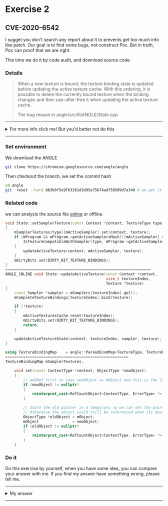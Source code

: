 # Exercise 2

## CVE-2020-6542
I sugget you don't search any report about it to prevents get too much info like patch. Our goal is to find some bugs, not construct Poc. But in truth, Poc can proof that we are right.

This time we do it by code audit, and download source code.
### Details


> When a new texture is bound, the texture binding state is updated before
> updating the active texture cache. With this ordering, it is possible to delete
> the currently bound texture when the binding changes and then use-after-free it
> when updating the active texture cache.
>
> The bug reason in angle/src/libANGLE/State.cpp

---------

<details>
  <summary>For more info click me! But you'd better not do this</summary>

   https://bugs.chromium.org/p/chromium/issues/detail?id=1065186
</details>

--------

### Set environment
We download the ANGLE
```sh
git clone https://chromium.googlesource.com/angle/angle
```
Then checkout the branch, we set the commit hash
```sh
cd angle
git  reset --hard b83b0f5e9f63261d3d95a75b74ad758509d7a349 # we get it by issue page
```

### Related code
we can analysis the source file [online](https://chromium.googlesource.com/angle/angle/+/e514b0cb7e6b8956ea0c93ceca01b63d5deb621d/src/libANGLE/State.cpp#1171) or offline.


```c++
void State::setSamplerTexture(const Context *context, TextureType type, Texture *texture)
{
    mSamplerTextures[type][mActiveSampler].set(context, texture);
    if (mProgram && mProgram->getActiveSamplersMask()[mActiveSampler] &&
        IsTextureCompatibleWithSampler(type, mProgram->getActiveSamplerTypes()[mActiveSampler]))
    {
        updateActiveTexture(context, mActiveSampler, texture);
    }
    mDirtyBits.set(DIRTY_BIT_TEXTURE_BINDINGS);
}
=================================================================
ANGLE_INLINE void State::updateActiveTexture(const Context *context,
                                             size_t textureIndex,
                                             Texture *texture)
{
    const Sampler *sampler = mSamplers[textureIndex].get();
    mCompleteTextureBindings[textureIndex].bind(texture);

    if (!texture)
    {
        mActiveTexturesCache.reset(textureIndex);
        mDirtyBits.set(DIRTY_BIT_TEXTURE_BINDINGS);
        return;
    }

    updateActiveTextureState(context, textureIndex, sampler, texture);
}
```

```cpp
using TextureBindingMap    = angle::PackedEnumMap<TextureType, TextureBindingVector>;
=======================================================
TextureBindingMap mSamplerTextures;
```

```c++
    void set(const ContextType *context, ObjectType *newObject)
    {
        // addRef first in case newObject == mObject and this is the last reference to it.
        if (newObject != nullptr)
        {
            reinterpret_cast<RefCountObject<ContextType, ErrorType> *>(newObject)->addRef();
        }

        // Store the old pointer in a temporary so we can set the pointer before calling release.
        // Otherwise the object could still be referenced when its destructor is called.
        ObjectType *oldObject = mObject;
        mObject               = newObject;
        if (oldObject != nullptr)
        {
            reinterpret_cast<RefCountObject<ContextType, ErrorType> *>(oldObject)->release(context); 
        }
    }
```


### Do it
Do this exercise by yourself, when you have some idea, you can compare your answer with me. If you find my answer have something wrong, please tell me.


---------

<details>
  <summary>My answer</summary>

  By reading detail, we can know `the texture binding state is updated before updating the active texture cache`.
  ```c++
    void State::setSamplerTexture(const Context *context, TextureType type, Texture *texture)
    {
        mSamplerTextures[type][mActiveSampler].set(context, texture);    [1]
        if (mProgram && mProgram->getActiveSamplersMask()[mActiveSampler] &&
            IsTextureCompatibleWithSampler(type, mProgram->getActiveSamplerTypes()[mActiveSampler]))
        {
            updateActiveTexture(context, mActiveSampler, texture);   [2]
        }
        mDirtyBits.set(DIRTY_BIT_TEXTURE_BINDINGS);
    }
  ```
  [1] means update the binding state, and [2] means update the active texture cache. What can it delete currently bound texture?
  ```c++
    void set(const ContextType *context, ObjectType *newObject)
    {
        // addRef first in case newObject == mObject and this is the last reference to it.
        if (newObject != nullptr)
        {
            reinterpret_cast<RefCountObject<ContextType, ErrorType> *>(newObject)->addRef();
        }

        // Store the old pointer in a temporary so we can set the pointer before calling release.
        // Otherwise the object could still be referenced when its destructor is called.
        ObjectType *oldObject = mObject;
        mObject               = newObject;
        if (oldObject != nullptr)
        {
            reinterpret_cast<RefCountObject<ContextType, ErrorType> *>(oldObject)->release(context);  [3]
        }
    }
  ```
  There is release in set func, and the Triggering condition is `oldObject != nullptr` we can easily get this by set same `texture` twice. If we call `State::setSamplerTexture` twice with same `texture`, it can trigger uaf at `updateActiveTexture` in the second call.

</details>

--------

